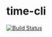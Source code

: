 # time-cli

[![Build Status](https://amakedo.visualstudio.com/times-cli/_apis/build/status/makk4.time-cli?branchName=master)](https://amakedo.visualstudio.com/times-cli/_build/latest?definitionId=1&branchName=master)
